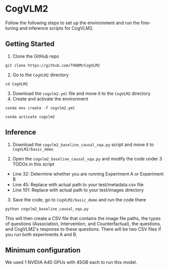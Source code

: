 # CogVLM2

Follow the following steps to set up the enviromment and run the fine-tuning and inference scripts for CogVLM2. 

## Getting Started

1. Clone the GitHub repo

``git clone https://github.com/THUDM/CogVLM2``

2. Go to the ``CogVLM2`` directory
   
``cd CogVLM2``

3. Download the ``cogvlm2.yml`` file and move it to the ``CogVLM2`` directory
4. Create and activate the environment

``conda env create -f cogvlm2.yml``

``conda activate cogvlm2``

## Inference

1. Download the ``cogvlm2_baseline_causal_vqa.py`` script and move it to ``CogVLM2/basic_demo``

2. Open the ``cogvlm2_baseline_causal_vqa.py`` and modify the code under 3 TODOs in this script

- Line 32: Determine whether you are running Experiment A or Experiment B
- Line 45: Replace with actual path to your test/metadata.csv file
- Line 101: Replace with actual path to your test/images directory

3. Save the code, go to ``CogVLM2/basic_demo`` and run the code there

``python cogvlm2_baseline_causal_vqa.py``

This will then create a CSV file that contains the image file paths, the types of questions (Association, Intervention, and Counterfactual), the questions, and CogVLM2's response to these questions. There will be two CSV files if you run both experiments A and B.

## Minimum configuration

We used 1 NVIDIA A40 GPUs with 45GB each to run this model.

